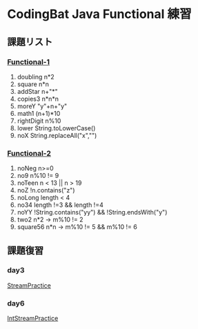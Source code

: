 # CodingBat Java Functional 練習

## 課題リスト
### [Functional-1](https://codingbat.com/java/Functional-1)
1. doubling n*2
2. square n*n
3. addStar n+"*"
4. copies3 n\*n\*n
5. moreY "y"+n+"y"
6. math1 (n+1)*10
7. rightDigit n%10
8. lower String.toLowerCase()
9. noX String.replaceAll("x","")

### [Functional-2](https://codingbat.com/java/Functional-2)
1. noNeg  n>=0
2. no9  n%10 != 9
3. noTeen  n < 13 || n > 19
4. noZ !n.contains("z")
5. noLong length < 4
6. no34 length !=3 && length !=4
7. noYY !String.contains("yy") && !String.endsWith("y")
8. two2 n*2 -> m%10 != 2
9. square56 n*n -> m%10 != 5 && m%10 != 6

## 課題復習

### day3 
[StreamPractice](../../src/main/java/day3)
### day6
[IntStreamPractice](../../src/main/java/day6)



